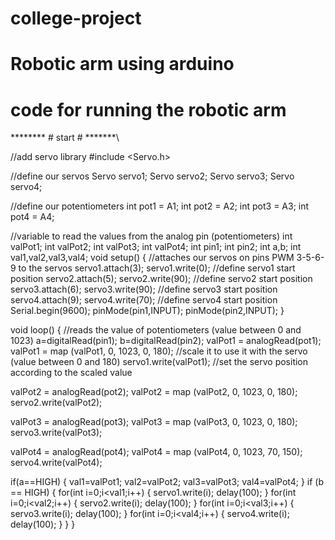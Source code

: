 # college-project
 # Robotic arm using arduino

# code for running the robotic arm
\******** # start # *******\

//add servo library
#include <Servo.h>
 
//define our servos
Servo servo1;
Servo servo2;
Servo servo3;
Servo servo4;
 
//define our potentiometers
int pot1 = A1;
int pot2 = A2;
int pot3 = A3;
int pot4 = A4;
 
//variable to read the values from the analog pin (potentiometers)
int valPot1;
int valPot2;
int valPot3;
int valPot4;
int pin1;
int pin2;
int a,b;
int val1,val2,val3,val4;
void setup()
{
  //attaches our servos on pins PWM 3-5-6-9 to the servos
  servo1.attach(3);
  servo1.write(0);  //define servo1 start position
  servo2.attach(5);
  servo2.write(90); //define servo2 start position
  servo3.attach(6);
  servo3.write(90); //define servo3 start position
  servo4.attach(9);
  servo4.write(70); //define servo4 start position
Serial.begin(9600);
pinMode(pin1,INPUT);
pinMode(pin2,INPUT);
}
 
void loop()
{
  //reads the value of potentiometers (value between 0 and 1023)
  a=digitalRead(pin1);
  b=digitalRead(pin2);
  valPot1 = analogRead(pot1);
  valPot1 = map (valPot1, 0, 1023, 0, 180); //scale it to use it with the servo (value between 0 and 180)
  servo1.write(valPot1); //set the servo position according to the scaled value
 
  valPot2 = analogRead(pot2);
  valPot2 = map (valPot2, 0, 1023, 0, 180);
  servo2.write(valPot2);
 
  valPot3 = analogRead(pot3);
  valPot3 = map (valPot3, 0, 1023, 0, 180);
  servo3.write(valPot3);
 
  valPot4 = analogRead(pot4);
  valPot4 = map (valPot4, 0, 1023, 70, 150);
  servo4.write(valPot4);

  if(a==HIGH)
  {
    val1=valPot1;
    val2=valPot2;
    val3=valPot3;
    val4=valPot4;
  }
  if (b == HIGH)
  {
    for(int i=0;i<val1;i++)
    {
      servo1.write(i);
      delay(100);
    }
    for(int i=0;i<val2;i++)
    {
      servo2.write(i);
      delay(100);
    }
    for(int i=0;i<val3;i++)
    {
      servo3.write(i);
      delay(100);
    }
    for(int i=0;i<val4;i++)
    {
      servo4.write(i);
      delay(100);
    }
  }
}

  
